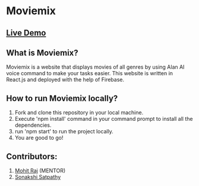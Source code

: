 # Moviemix
## [Live Demo](https://moviemix-s1789.web.app/)
## What is Moviemix?
Moviemix is a website that displays movies of all
genres by using Alan AI voice command to make your tasks easier. This
website is written in React.js and deployed with the help of Firebase.

## How to run Moviemix locally?
1. Fork and clone this repository in your local machine.
2. Execute 'npm install' command in your command prompt to install all the dependencies.
3. run 'npm start' to run the project locally.
4. You are good to go!


## Contributors:
1. [Mohit Raj]( https://github.com/mohit355) (MENTOR)
2. [Sonakshi Satpathy]( https://github.com/Sonakshi1901 )
